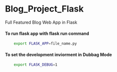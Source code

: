 # Blog_Project_Flask
Full Featured Blog Web App in Flask

#### To run flask app with flask run command
```bash
    export FLASK_APP=file_name.py
```

#### To set the development inviorment in Dubbag Mode
```bash
    export FLASK_DEBUG=1
```

